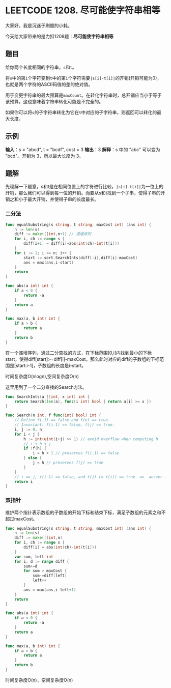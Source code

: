 # LEETCODE 1208. 尽可能使字符串相等


大家好，我是沉迷于刷题的小耗。

今天给大家带来的是力扣1208题：**尽可能使字符串相等**

## 题目

给你两个长度相同的字符串，`s`和`t`。

将`s`中的第`i`个字符变到`t`中的第`i`个字符需要`|s[i]-t[i]|`的开销(开销可能为0)，也就是两个字符的ASCII码值的差的绝对值。

用于变更字符串的最大预算是`maxCount`。在转化字符串时，总开销应当小于等于该预算，这也意味着字符串转化可能是不完全的。

如果你可以将`s`的子字符串转化为它在`t`中对应的子字符串，则返回可以转化的最大长度。

## 示例

**输入**：s = "abcd", t = "bcdf", cost = 3
**输出**：3
**解释**：s 中的 "abc" 可以变为 "bcd"。开销为 3，所以最大长度为 3。

## 题解

先理解一下题意，s和t是在相同位置上的字符进行比较，`|s[i]-t[i]|`为一位上的开销，那么我们可以得到每一位的开销。而要从s和t找到一个子串，使得子串的开销之和小于最大开销，并使得子串的长度最长。

### 二分法

```go
func equalSubstring(s string, t string, maxCost int) (ans int) {
	n := len(s)
	diff := make([]int,n+1) // 递增序列
	for i, ch := range s {
		diff[i+1] = diff[i]+abs(int(ch)-int(t[i]))
	}
	for i := 1; i <= n; i++ {
		start := sort.SearchInts(diff[:i],diff[i]-maxCost)
		ans = max(ans,i-start)
	}
	return
}

func abs(a int) int {
	if a < 0 {
		return -a
	}
	return a
}

func max(a, b int) int {
	if a > b {
		return a
	}
	return b
}
```

在一个递增序列，通过二分查找的方式，在下标范围[0,i]内找到最小的下标start，使得diff[start]>=diff[i]-maxCost，那么此时对应的diff的子数组的下标范围是[start:i-1]，子数组的长度是i-start。

时间复杂度O(nlogn),空间复杂度O(n)

这里用到了一个二分查找的Search方法。

```go
func SearchInts(a []int, x int) int {
	return Search(len(a), func(i int) bool { return a[i] >= x })
}

func Search(n int, f func(int) bool) int {
	// Define f(-1) == false and f(n) == true.
	// Invariant: f(i-1) == false, f(j) == true.
	i, j := 0, n
	for i < j {
		h := int(uint(i+j) >> 1) // avoid overflow when computing h
		// i ≤ h < j
		if !f(h) {
			i = h + 1 // preserves f(i-1) == false
		} else {
			j = h // preserves f(j) == true
		}
	}
	// i == j, f(i-1) == false, and f(j) (= f(i)) == true  =>  answer is i.
	return i
}
```

### 双指针

维护两个指针表示数组的子数组的开始下标和结束下标，满足子数组的元素之和不超过maxCost。

```go
func equalSubstring(s string, t string, maxCost int) (ans int) {
	n := len(s)
	diff := make([]int,n)
	for i, ch := range s {
		diff[i] = abs(int(ch)-int(t[i]))
	}
	var sum, left int
	for i, d := range diff {
		sum+=d
		for sum > maxCost {
			sum-=diff[left]
			left++
		}
		ans = max(ans,i-left+1)
	}
	return
}

func abs(a int) int {
	if a < 0 {
		return -a
	}
	return a
}

func max(a, b int) int {
	if a > b {
		return a
	}
	return b
}
```

时间复杂度O(n)，空间复杂度O(n)

